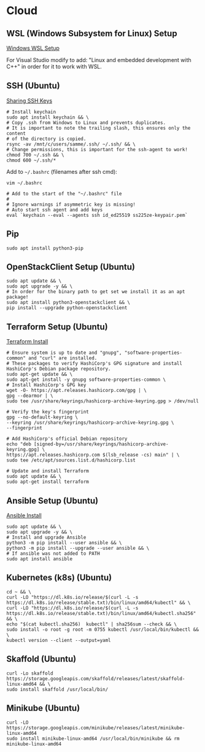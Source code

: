 # Cloud

## WSL (Windows Subsystem for Linux) Setup

[Windows WSL Setup](https://learn.microsoft.com/en-us/windows/wsl/setup/environment#file-storage)

For Visual Studio modify to add: "Linux and embedded development with C++" in
order for it to work with WSL.

## SSH (Ubuntu)

[Sharing SSH Keys](https://devblogs.microsoft.com/commandline/sharing-ssh-keys-between-windows-and-wsl-2/)

```shell
# Install keychain
sudo apt install keychain && \
# Copy .ssh from Windows to Linux and prevents duplicates.
# It is important to note the trailing slash, this ensures only the content
# of the directory is copied.
rsync -av /mnt/c/users/samme/.ssh/ ~/.ssh/ && \
# Change permissions, this is important for the ssh-agent to work!
chmod 700 ~/.ssh && \
chmod 600 ~/.ssh/*
```

Add to `~/.bashrc` (filenames after ssh cmd):

```shell
vim ~/.bashrc
```

```text
# Add to the start of the "~/.bashrc" file
#
# Ignore warnings if asymmetric key is missing!
# Auto start ssh agent and add keys
eval `keychain --eval --agents ssh id_ed25519 ss225ze-keypair.pem`
```

## Pip

```shell
sudo apt install python3-pip
```

## OpenStackClient Setup (Ubuntu)

```shell
sudo apt update && \
sudo apt upgrade -y && \
# In order for the binary path to get set we install it as an apt package!
sudo apt install python3-openstackclient && \
pip install --upgrade python-openstackclient
```

## Terraform Setup (Ubuntu)

[Terraform Install](https://developer.hashicorp.com/terraform/tutorials/aws-get-started/install-cli)

```shell
# Ensure system is up to date and "gnupg", "software-properties-common" and "curl" are installed.
# These packages to verify HashiCorp's GPG signature and install HashiCorp's Debian package repository.
sudo apt-get update && \
sudo apt-get install -y gnupg software-properties-common \
# Install HashiCorp's GPG key
wget -O- https://apt.releases.hashicorp.com/gpg | \
gpg --dearmor | \
sudo tee /usr/share/keyrings/hashicorp-archive-keyring.gpg > /dev/null
```

```shell
# Verify the key's fingerprint
gpg --no-default-keyring \
--keyring /usr/share/keyrings/hashicorp-archive-keyring.gpg \
--fingerprint
```

```shell
# Add HashiCorp's official Debian repository
echo "deb [signed-by=/usr/share/keyrings/hashicorp-archive-keyring.gpg] \
https://apt.releases.hashicorp.com $(lsb_release -cs) main" | \
sudo tee /etc/apt/sources.list.d/hashicorp.list
```

```shell
# Update and install Terraform
sudo apt update && \
sudo apt-get install terraform
```

## Ansible Setup (Ubuntu)

[Ansible Install](https://docs.ansible.com/ansible/latest/installation_guide/intro_installation.html#installing-and-upgrading-ansible-with-pip)

```shell
sudo apt update && \
sudo apt upgrade -y && \
# Install and upgrade Ansible
python3 -m pip install --user ansible && \
python3 -m pip install --upgrade --user ansible && \
# If ansible was not added to PATH
sudo apt install ansible
```

## Kubernetes (k8s) (Ubuntu)

```shell
cd ~ && \
curl -LO "https://dl.k8s.io/release/$(curl -L -s https://dl.k8s.io/release/stable.txt)/bin/linux/amd64/kubectl" && \
curl -LO "https://dl.k8s.io/release/$(curl -L -s https://dl.k8s.io/release/stable.txt)/bin/linux/amd64/kubectl.sha256" && \
echo "$(cat kubectl.sha256)  kubectl" | sha256sum --check && \
sudo install -o root -g root -m 0755 kubectl /usr/local/bin/kubectl && \
kubectl version --client --output=yaml
```

## Skaffold (Ubuntu)

```shell
curl -Lo skaffold https://storage.googleapis.com/skaffold/releases/latest/skaffold-linux-amd64 && \
sudo install skaffold /usr/local/bin/
```

## Minikube (Ubuntu)

```shell
curl -LO https://storage.googleapis.com/minikube/releases/latest/minikube-linux-amd64
sudo install minikube-linux-amd64 /usr/local/bin/minikube && rm minikube-linux-amd64
```

